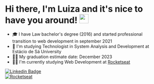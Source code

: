 # Hi there, I'm Luiza and it's nice to have you around! <img src="https://raw.githubusercontent.com/kaueMarques/kaueMarques/master/hi.gif" width="30px">

- :mortar_board: I have Law bachelor's degree (2016) and started professional transition to web development in september 2021
- :open_book: I'm studying Technologist in System Analysis and Development at Estácio de Sá University
- :woman_student: My graduation estimate date: December 2023
- :woman_technologist: I'm currently studying Web Development at [Rocketseat](https://github.com/Rocketseat)

[![Linkedin Badge](https://img.shields.io/badge/-LinkedIn-0D0D0D?style=flat-square&logo=Linkedin&logoColor=white&link=https://www.linkedin.com/in/luizabchagas/)](https://www.linkedin.com/in/luizabchagas/) 
<br>
[![Rocketseat](https://img.shields.io/badge/luizabchagas-?data%3Aimage%2Fpng%3Bbase64%2CiVBORw0KGgoAAAANSUhEUgAAAMgAAADICAIAAAAiOjnJAAAJI0lEQVR42uzSUQ0AAAQAURWgf1Yl%2FHnbS3C7qJpzYCyMhbEwlgoYC2NhLDAWxsJYYCyMhbHAWBgLY4GxMBbGAmNhLIwFxsJYGAuMhbEwFhgLY2EsMBbGwlhgLIyFscBYGAtjgbEwFsYCY2Gsn5a9c2CSZFnD8H%2B4zbFte6Z7PNPm2rZt7957j23btm3b%2Bh%2FnPVMnOnp7G1k1FRVTNW%2FEE1jvTD6Rmf3lB7uloL5kvDC73mzKolhEHcwm%2B%2BqRx47P%2BQscDH2%2Fzf320sG7g10XDTZsairzFeU0mk02ikVk4%2B04CaVScSz65%2BHwT9s976wcfijUffFQ4xbYZrPkUyySjpGmnUejv0MgWSx13k2xUkL6alfBEgUsH7qPYpHk5NjLDwS%2FU2AVdrjqIifFSgqxLBi4Sdl25e04xct7coizYSNu5QqsWjH8YPIPiRSLVBU6Dkd%2BUWDVDs97ObZShhuSQ9aOPa3AqoOhHyoKehnHIub8rNrxln3Ohk1VhQMWc3bs57e4XpNrFc7N7urFDJASMx5nNk2%2BHDNjf%2FAbxNNxtaopGtof%2BFqeVXP%2B%2FPfCTrHIIsftSS1RcGdf7LjD9B8rxTKT%2Fro1EEIVcG5mWYv4Vmgm3dVLjkX%2FUEssR%2F0GZjeYSXl%2B96HQDxBCLXBRayzz5NorZq9YBGfWVvdbsEF1jkZ%2F2%2Bn9YH7%2FDdjA8rKqZpVYxLLYcZuwK8rZ6%2F8cbs0WsUhH1TysujbgGjcrxCK59spdvo%2B0sQphrcZSt%2FHFIoiqI71Ts%2B1qkeNWhLUMLhaxmnORcaCZVdvcb9kthYa%2FvBPL3L5rNbMK79AIZxg%2F3EAc9eulJxoNQNC1u3qp8eNYpLpo8HD4Z822KxSEGT9ASnB93jz5imZWbXW9YTXnGF8sMta8VzOrdnjfL8iuM%2F6TDkEY6WjkN22swmlbXeg0%2FiM0weaxN%2FC5Vhf2Pwfq1xo%2Fu4FYLblSxro2zOm9ChEN44vF5IW1Y09pZtXGiZcQfTV%2Btxni7zyrmVWIWklXK4OLRWqLR6RiQG2AxOyPpWOybaUo1stYW4wEzl2%2BDzWzal7fdTruwEaxemuWHwh%2BO%2FWy%2B%2FZE6wE01EseCzXZVg4%2FrJlV2z3v6uDCTrFybGXIGS%2FIrj3%2FJ8sXOW67sIvLwoGbL7zZeNpPaGbVFtcb%2BL%2BxVeRMp6nMeyj8oxRmDHdfiraL8Gygft0e%2F2dpbs2rRx9vrQibps7HtooohNPGqgOh78ryutiDVAcsHbwnQRpYIpilifNxxfADaNOoWSy0q3oRuybr4p3YIqUL6wIU4LMdt17y0MuPKT%2FFNGVf4MvC7AaKpQ9aykO6sAqnc3NZgAMEdIO7%2FZguxJpsPcTJFHpC6so%2Fk8GFPdj1P%2BQMUiw9jXvYH%2FxaO0uUJy%2BYdQfF%2BmYmW7Vh4gVdJi%2FwKESX%2FZl8Ya8s7Of0L702J94X%2BEp7aY5Eftvl%2B%2FhoNF3usq%2FjDMfK6bq9bE2g638Hwz9oZhVCshUFPVMZzP90tk36drRm9Amc1BRL9xTmNCCurUX9u%2BcdPEcmFOCjoxUSFmK%2FB6rlZ1VzEKZxaK%2BcK%2FDCI%2FiM%2BBaKChNqoDe7Xs2zV6X6JNFZtXCJ886lzrukXu0Uy1DYrYX%2BznNHIr9MJ2N4vGX%2FVOTJgtSJDRPPS3qtG3s6W3xmBMUyJCV5bZsUFTEfifzadX4Xf5PJ2lOzFD2SbZY82sMMUjMmlPo6TmPrktXpBUlaVIRiiXQ47kE5F84ykbafaAFCPyhWciCHu%2B0oRsbH9%2FYYqFub%2FvFnm%2Bft4txmykGxUoJyCUQvUUAx3Lg9PpKEIhxELJEZfKFV2NKQzUwzKFYGYs1C1409g0hmgnZLnHfFTkYo6Os8a%2BWtXASKheFssd0IBajIhYob%2BAYszeWBUPdFvs4zMgJOhGIhlJVQ0Lxq5BFb7NZFKJZiwt2XJPbLc7%2BJ9v%2FTmrVMKBau6kl7h%2BLWVZbXSQkolnKQ1pK8fV7kZ9y6FPVNIHzSyW1NHxTdPPkqw6HiUCwZvRgQa0AjIfHRpoRiWdB4Q3SAW%2BDzhtIJakGxRM7BFhgji2VD9zB5IRMMkNYsVTI%2Fd%2BKl6qLUjRsJxUIpn%2BISiaHGbVSEYiXvP4P0c8FM0T3%2BT%2FHxcMXwQ3P7rkFOhKN%2BHR95KFbK2YJSCkN61o0%2Fg5CEjMp3wqOws2pB%2Buwr1Dvwqk6xlIDqKzwOwqGk2VdSsoMQhGIlnGuYDb5q5FHm9FEs5eRlVaPV9m7fJ7iGx9f94UEQ9RS4pEMpjPJCBqlQiw5CscryOxc6bjkSN%2F9tt%2B%2FT%2BpLx%2BN%2FTUTUf%2BVgt5UGuvRAUK7YbJYDNKdxzCYtLKZbCXiDYqNLOLH0PvWi43hRLHsipEphc%2BlNH5TwuOcWSlb%2Fwukh4HZ3ZuOQUS7y%2BuVukuBksctzKJReFYgW7L4I0IqCqgktOsUS7fewPiDZLdrUd4ZILQbH6alfAGEEGG7dwyYWgWOvkjJjvrl7CJadYQtd2WbMFUU3PJadYmVk3%2Fqys9nyZm8wSioX0TkQZxPv3O%2BrXc70pVmbCPZeKWzVQt46LTbEyY7cUSvPoM4JM9rriMa60EBQLfYtFrEJWVmleO5dZFIq1fvx5gb3qc2RocY1FoViYMoLUq4zlXA2lLi4wxZLBWPOejFYNNmzm6lIseVUSOzzvpbdqtHk3l5ZiyaOpzJfGKpQQtlaEuK4USzaLHbentuqb6kJ28qBYikpPU83DgVU1hezKR7EUMdayN6lVCJay1yPFUs6myZeT3db%2FbK%2Bcw7WkWMrPwbVjT2LE0vz%2B6%2BOtmmjZz4WkWNOPjjahaXvMKlfbYa4ixZo%2BlmWD90hWofEV5i5zCSmWCrRVRrFLSeNP60vY3phiqVSQs8P7vmQV3wEplmo4GzbCKoCcGa4cxVKt69Wh0I84B5kLSrFUA90c14w%2BDquCnf9DI2QuG8VSMU%2Fmz2DX%2F9jYmGKpBiY37%2FF%2FMVVjw72KYqnH%2FP4bmsv8XCqKpW6tc1cLy5cplmz%2BbpcORAAAAAAA%2BVsvco1wY9VYjdVYNVZjNVaN1ViNVWM1VmPVWI3VWDVWYzVWjdVYjVVjNVZj1ViN1Vg1VmM1Vo3VWI1VYzVWY9VYjdVYNVZjNVYBxSmJPsRa390AAAAASUVORK5CYII%3DRocketseat-blueviolet?style=flat&labelColor=0D0D0D)](https://app.rocketseat.com.br/me/luiza-bozko-chagas-09991)

<!--
**luizabchagas/luizabchagas** is a ✨ _special_ ✨ repository because its `README.md` (this file) appears on your GitHub profile.

Here are some ideas to get you started:

- 🔭 I’m currently working on ...
- 🌱 I’m currently learning ...
- 👯 I’m looking to collaborate on ...
- 🤔 I’m looking for help with ...
- 💬 Ask me about ...
- 📫 How to reach me: ...
- 😄 Pronouns: ...
- ⚡ Fun fact: ...
-->

